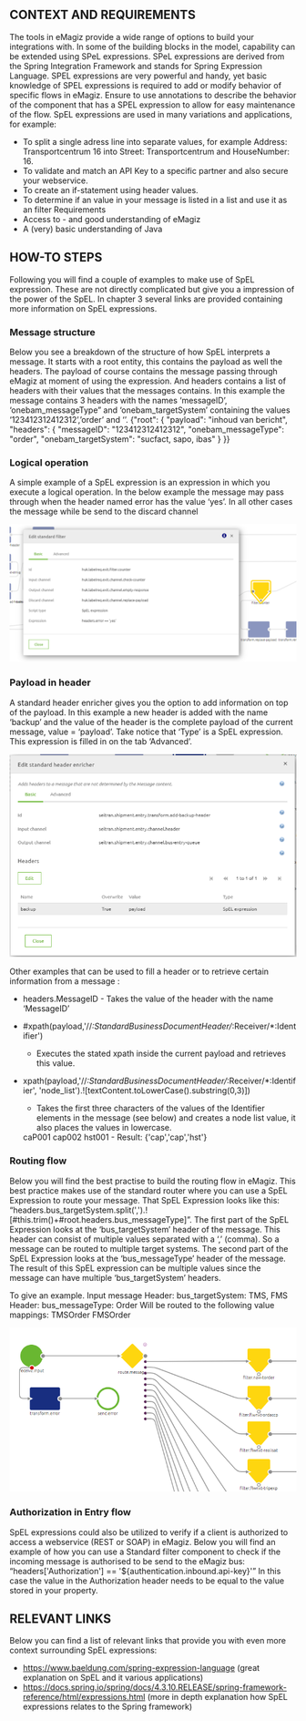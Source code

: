 ## CONTEXT AND REQUIREMENTS
The tools in eMagiz provide a wide range of options to build your integrations with. In some of the building blocks in the model, capability can be extended using SPeL expressions. SPeL expressions are derived from the Spring Integration Framework and stands for Spring Expression Language. SPEL expressions are very powerful and handy, yet basic knowledge of SPEL expressions is required to add or modify behavior of specific flows in eMagiz. Ensure to use annotations to describe the behavior of the component that has a SPEL expression to allow for easy maintenance of the flow.
SpEL expressions are used in many variations and applications, for example:
-	To split a single adress line into separate values, for example Address: Transportcentrum 16 into Street: Transportcentrum and HouseNumber: 16.
-	To validate and match an API Key to a specific partner and also secure your webservice.
-	To create an if-statement using header values.
-	To determine if an value in your message is listed in a list and use it as an filter
Requirements
-	Access to - and good understanding of eMagiz
-	A (very) basic understanding of Java 

## HOW-TO STEPS
Following you will find a couple of examples to make use of SpEL expression. These are not directly complicated but give you a impression of the power of the SpEL. In chapter 3 several links are provided containing more information on SpEL expressions. 

### Message structure
Below you see a breakdown of the structure of how SpEL interprets a message. It starts with a root entity, this contains the payload as well the headers. The payload of course contains the message passing through eMagiz at moment of using the expression. 
And headers contains a list of headers with their values that the messages contains. In this example the message contains 3 headers with the names ‘messageID’, ‘onebam_messageType” and ‘onebam_targetSystem’ containing the values ‘123412312412312’,’order’ and ‘’.
{"root": {
    "payload": "inhoud van bericht",
    "headers": {
        "messageID": "123412312412312",
        "onebam_messageType": "order",
        "onebam_targetSystem": "sucfact, sapo, ibas"
    }
}}


### Logical operation

A simple example of a SpEL expression is an expression in which you execute a logical operation. In the below example the message may pass through when the header named error has the value ‘yes’. In all other cases the message while be send to the discard channel

<p align="center"><img src="../../img/howto/spelexp-image1.png"></p>

### Payload in header

A standard header enricher gives you the option to add information on top of the payload. In this example a new header is added with the name ‘backup’ and the value of the header is the complete payload of the current message, value = ‘payload’. 
Take notice that ‘Type’ is a SpEL expression. This expression is filled in on the tab ‘Advanced’. 

<p align="center"><img src="../../img/howto/spelexp-image2.png"></p>


Other examples that can be used to fill a header or to retrieve certain information from a message :
-	headers.MessageID
		- Takes the value of the header with the name ‘MessageID’
-	#xpath(payload,'//*:StandardBusinessDocumentHeader/*:Receiver/*:Identifier')
	- Executes the stated xpath inside the current payload and retrieves this value. 

-	xpath(payload,'//*:StandardBusinessDocumentHeader/*:Receiver/*:Identifier', 'node_list').![textContent.toLowerCase().substring(0,3)])
	- Takes the first three characters of the values of the Identifier elements in the message (see below) and creates a node list value, it also places the values in lowercase.
    <StandardBusinessDocumentHeader>
        <Receiver>
            <Identifier>caP001</Identifier>
        </Receiver>
        <Receiver>
            <Identifier>cap002</Identifier>
        </Receiver>
        <Receiver>
            <Identifier>hst001</Identifier>
        </Receiver>
    </StandardBusinessDocumentHeader>
	- Result: {'cap','cap','hst'}



### Routing flow
Below you will find the best practise to build the routing flow in eMagiz. This best practice makes use of the standard router where you can use a SpEL Expression to route your message. That SpEL Expression looks like this: “headers.bus_targetSystem.split(',').![#this.trim()+#root.headers.bus_messageType]”.
The first part of the SpEL Expression looks at the ‘bus_targetSystem’ header of the message. This header can consist of multiple values separated with a ‘,’ (comma). So a message can be routed to multiple target systems. The second part of the SpEL Expression looks at the ‘bus_messageType’ header of the message. The result of this SpEL expression can be multiple values since the message can have multiple ‘bus_targetSystem’ headers.

To give an example.
Input message
Header: bus_targetSystem: TMS, FMS
Header: bus_messageType: Order
Will be routed to the following value mappings:
TMSOrder
FMSOrder

<p align="center"><img src="../../img/howto/spelexp-image3.png"></p>

### Authorization in Entry flow
SpEL expressions could also be utilized to verify if a client is authorized to access a webservice (REST or SOAP) in eMagiz. Below you will find an example of how you can use a Standard filter component to check if the incoming message is authorised to be send to the eMagiz bus: 
“headers['Authorization'] == '${authentication.inbound.api-key}'”
In this case the value in the Authorization header needs to be equal to the value stored in your property. 

## RELEVANT LINKS
Below you can find a list of relevant links that provide you with even more context surrounding SpEL expressions:

- https://www.baeldung.com/spring-expression-language (great explanation on SpEL and it various applications)
- https://docs.spring.io/spring/docs/4.3.10.RELEASE/spring-framework-reference/html/expressions.html (more in depth explanation how SpEL expressions relates to the Spring framework)
